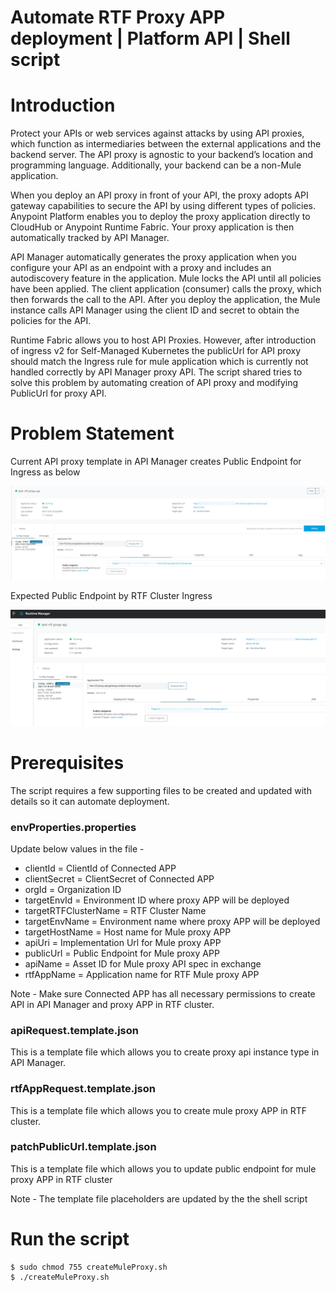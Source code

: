 # Automate RTF Proxy APP deployment | Platform API | Shell script

# Introduction

Protect your APIs or web services against attacks by using API proxies, which function as intermediaries between the external applications and the backend server. The API proxy is agnostic to your backend’s location and programming language. Additionally, your backend can be a non-Mule application.

When you deploy an API proxy in front of your API, the proxy adopts API gateway capabilities to secure the API by using different types of policies. Anypoint Platform enables you to deploy the proxy application directly to CloudHub or Anypoint Runtime Fabric. Your proxy application is then automatically tracked by API Manager.

API Manager automatically generates the proxy application when you configure your API as an endpoint with a proxy and includes an autodiscovery feature in the application. Mule locks the API until all policies have been applied. The client application (consumer) calls the proxy, which then forwards the call to the API. After you deploy the application, the Mule instance calls API Manager using the client ID and secret to obtain the policies for the API.

Runtime Fabric allows you to host API Proxies. However, after introduction of ingress v2 for Self-Managed Kubernetes the publicUrl for API proxy should match the Ingress rule for mule application which is currently not handled correctly by API Manager proxy API.
The script shared tries to solve this problem by automating creation of API proxy and modifying PublicUrl for proxy API.

# Problem Statement
Current API proxy template in API Manager creates Public Endpoint for Ingress as below

![Alt text](/screenshots/Ingress-config-ootb.png?raw=true "Public Url from API Manager template")

Expected Public Endpoint by RTF Cluster Ingress


![Alt text](/screenshots/Ingress-config-expected.png?raw=true "Public Url from API Manager template")

# Prerequisites 

The script requires a few supporting files to be created and updated with details so it can automate deployment.

### envProperties.properties
Update below values in the file - 

- clientId = ClientId of Connected APP
- clientSecret = ClientSecret of Connected APP
- orgId = Organization ID
- targetEnvId = Environment ID where proxy APP will be deployed
- targetRTFClusterName = RTF Cluster Name 
- targetEnvName = Environment name where proxy APP will be deployed
- targetHostName = Host name for Mule proxy APP 
- apiUri = Implementation Url for Mule proxy APP
- publicUrl = Public Endpoint for Mule proxy APP
- apiName = Asset ID for Mule proxy API spec in exchange
- rtfAppName = Application name for RTF Mule proxy APP

Note - Make sure Connected APP has all necessary permissions to create API in API Manager and proxy APP in RTF cluster.

### apiRequest.template.json
This is a template file which allows you to create proxy api instance type in API Manager.

### rtfAppRequest.template.json
This is a template file which allows you to create mule proxy APP in RTF cluster.

### patchPublicUrl.template.json
This is a template file which allows you to update public endpoint for mule proxy APP in RTF cluster 

Note - The template file placeholders are updated by the the shell script 

# Run the script

```
$ sudo chmod 755 createMuleProxy.sh
$ ./createMuleProxy.sh
```
